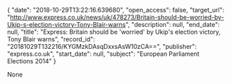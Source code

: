 {
  "date": "2018-10-29T13:22:16.639680", 
  "open_access": false, 
  "target_url": "http://www.express.co.uk/news/uk/478273/Britain-should-be-worried-by-Ukip-s-election-victory-Tony-Blair-warns", 
  "description": null, 
  "end_date": null, 
  "title": "Express: Britain should be 'worried' by Ukip's election victory, Tony Blair warns", 
  "record_id": "20181029T132216/KYGMzkDAsqDxxsAsW10zCA==", 
  "publisher": "express.co.uk", 
  "start_date": null, 
  "subject": "European Parliament Elections 2014"
}

None
